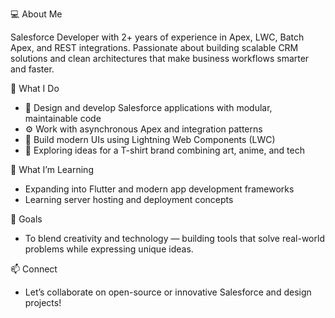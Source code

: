 💻 About Me

Salesforce Developer with 2+ years of experience in Apex, LWC, Batch Apex, and REST integrations. Passionate about building scalable CRM solutions and clean architectures that make business workflows smarter and faster.

🧠 What I Do
- 💼 Design and develop Salesforce applications with modular, maintainable code
- ⚙️ Work with asynchronous Apex and integration patterns
- 🧩 Build modern UIs using Lightning Web Components (LWC)
- 👕 Exploring ideas for a T-shirt brand combining art, anime, and tech

🚀 What I’m Learning

- Expanding into Flutter and modern app development frameworks
- Learning server hosting and deployment concepts

🌱 Goals

- To blend creativity and technology — building tools that solve real-world problems while expressing unique ideas.

📫 Connect

- Let’s collaborate on open-source or innovative Salesforce and design projects!
<!---
Yogii473/Yogii473 is a ✨ special ✨ repository because its `README.md` (this file) appears on your GitHub profile.
You can click the Preview link to take a look at your changes.
--->
